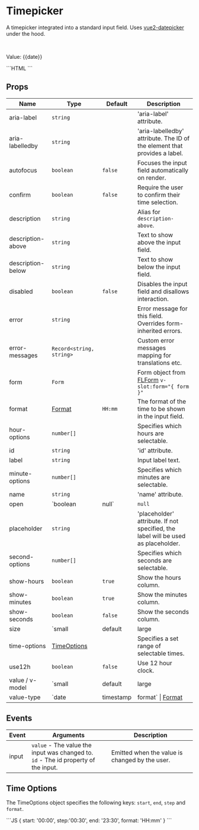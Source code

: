 # Timepicker

A timepicker integrated into a standard input field. Uses [vue2-datepicker](https://www.npmjs.com/package/vue2-datepicker) under the hood.

<br />

<FLTimepicker v-model="date" label="Time" placeholder="Pick a time" format="HH:mm" :minute-step="5" />

Value: {{date}}

<SourceCode>
```HTML
<FLTimepicker
  v-model="date"
  label="Time"
  placeholder="Pick a time"
  format="HH:mm" 
  :minute-step="5" 
/>
```
</SourceCode>

## Props

| Name              | Type                                                             | Default   | Description                                                                                                                      |
| ----------------- | ---------------------------------------------------------------- | --------- | -------------------------------------------------------------------------------------------------------------------------------- |
| aria-label        | `string`                                                         |           | 'aria-label' attribute.                                                                                                          |
| aria-labelledby   | `string`                                                         |           | 'aria-labelledby' attribute. The ID of the element that provides a label.                                                        |
| autofocus         | `boolean`                                                        | `false`   | Focuses the input field automatically on render.                                                                                 |
| confirm           | `boolean`                                                        | `false`   | Require the user to confirm their time selection.                                                                                |
| description       | `string`                                                         |           | Alias for `description-above`.                                                                                                   |
| description-above | `string`                                                         |           | Text to show above the input field.                                                                                              |
| description-below | `string`                                                         |           | Text to show below the input field.                                                                                              |
| disabled          | `boolean`                                                        | `false`   | Disables the input field and disallows interaction.                                                                              |
| error             | `string`                                                         |           | Error message for this field. Overrides form-inherited errors.                                                                   |
| error-messages    | `Record<string, string>`                                         |           | Custom error messages mapping for translations etc.                                                                              |
| form              | `Form`                                                           |           | Form object from [FLForm](/components/form) `v-slot:form="{ form }"`                                                             |
| format            | [Format](/datepicker.html#format)                                | `HH:mm`   | The format of the time to be shown in the input field.                                                                           |
| hour-options      | `number[]`                                                       |           | Specifies which hours are selectable.                                                                                            |
| id                | `string`                                                         |           | 'id' attribute.                                                                                                                  |
| label             | `string`                                                         |           | Input label text.                                                                                                                |
| minute-options    | `number[]`                                                       |           | Specifies which minutes are selectable.                                                                                          |
| name              | `string`                                                         |           | 'name' attribute.                                                                                                                |
| open              | `boolean | null`                                                 | `null`    | Force calendar to be open or closed. If `null` or not defined, the input focus/blur events controls this property automatically. |
| placeholder       | `string`                                                         |           | 'placeholder' attribute. If not specified, the label will be used as placeholder.                                                |
| second-options    | `number[]`                                                       |           | Specifies which seconds are selectable.                                                                                          |
| show-hours        | `boolean`                                                        | `true`    | Show the hours column.                                                                                                           |
| show-minutes      | `boolean`                                                        | `true`    | Show the minutes column.                                                                                                         |
| show-seconds      | `boolean`                                                        | `false`   | Show the seconds column.                                                                                                         |
| size              | `small | default | large | string`                               | `default` | Size of the input field.                                                                                                         |
| time-options      | [TimeOptions](#time-options)                                     |           | Specifies a set range of selectable times.                                                                                       |
| use12h            | `boolean`                                                        | `false`   | Use 12 hour clock.                                                                                                               |
| value / v-model   | `small | default | large | string`                               |           | Value binding.                                                                                                                   |
| value-type        | `date | timestamp | format` \| [Format](/datepicker.html#format) | `date`    | Data type of the binding value. If the value-type is `format`, it will inherit the format of the `format` property.              |

## Events

| Event | Arguments                                                                              | Description                                    |
| ----- | -------------------------------------------------------------------------------------- | ---------------------------------------------- |
| input | `value` - The value the input was changed to.<br/>`id` - The id property of the input. | Emitted when the value is changed by the user. |

## Time Options

The TimeOptions object specifies the following keys: `start`, `end`, `step` and `format`.

<SourceCode>
```JS
{ start: '00:00', step:'00:30', end: '23:30', format: 'HH:mm' }
```
</SourceCode>

<script lang="ts">
import { Component, Vue } from 'vue-property-decorator';

@Component({})
export default class extends Vue {
  date = null;
}
</script>
